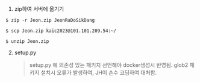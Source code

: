 1. zip하여 서버에 옮기기

```
$ zip -r Jeon.zip JeonRaDoSikDang

$ scp Jeon.zip kaic2023@101.101.209.54:~/

$ unzip Jeon.zip

```

2. setup.py
   > setup.py 에 의존성 있는 패키지 선언해야 docker생성시 반영됨.
   > glob2 패키지 설치시 오류가 발생하여, JH이 손수 코딩하여 대처함.
